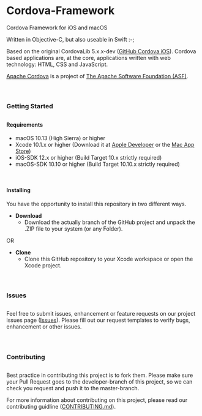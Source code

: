 # Cordova-Framework
Cordova Framework for iOS and macOS

Written in Objective-C, but also useable in Swift :-;


Based on the original CordovaLib 5.x.x-dev (<a href="https://github.com/apache/cordova-ios" target="_blank">GitHub Cordova iOS</a>). Cordova based applications are, at the core, applications written with web technology: HTML, CSS and JavaScript.

<a href="https://cordova.apache.org/" target="_blank">Apache Cordova</a> is a project of <a href="https://apache.org/" target="_blank">The Apache Software Foundation (ASF)</a>.

<br />

##
### Getting Started
##


#### Requirements
* macOS 10.13 (High Sierra) or higher
* Xcode 10.1.x or higher (Download it at <a href="https://developer.apple.com/downloads" title="Xcode Download" target="_blank">Apple Developer</a> or the <a href="https://itunes.apple.com/app/xcode/id497799835?mt=12" title="Download Xcode from the AppStore" target="_blank">Mac App Store</a>)
* iOS-SDK 12.x or higher (Build Target 10.x strictly required)
* macOS-SDK 10.10 or higher (Build Target 10.10.x strictly required)

<br />

#### Installing
You have the opportunity to install this repository in two different ways.

- __Download__
  - Download the actually branch of the GitHub project and unpack the .ZIP file to your system (or any Folder).

OR

- __Clone__
  - Clone this GitHub repository to your Xcode workspace or open the Xcode project.

<br />

##
### Issues
##
Feel free to submit issues, enhancement or feature requests on our project issues page (<a href="https://github.com/nb-systems/Cordova-Framework/issues" title="Issues">Issues</a>). Please fill out our request templates to verify bugs, enhancement or other issues.

<br />

##
### Contributing
##
Best practice in contributing this project is to fork them. Please make sure your Pull Request goes to the developer-branch of this project, so we can check you request and push it to the master-branch.

For more information about contributing on this project, please read our contributing guidline (<a href="CONTRIBUTING.md" title="Contributing">CONTRIBUTING.md</a>).
